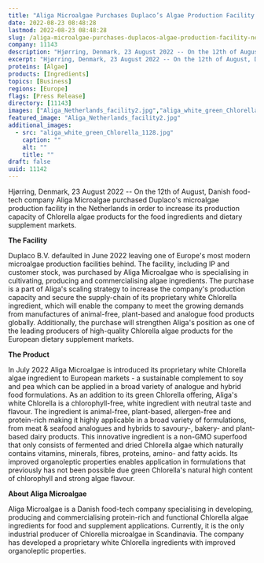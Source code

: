 ```yaml
---
title: "Aliga Microalgae Purchases Duplaco’s Algae Production Facility In The Netherlands"
date: 2022-08-23 08:48:28
lastmod: 2022-08-23 08:48:28
slug: /aliga-microalgae-purchases-duplacos-algae-production-facility-netherlands
company: 11143
description: "Hjørring, Denmark, 23 August 2022 -- On the 12th of August, Danish food-tech company Aliga Microalgae purchased Duplaco’s microalgae production facility in the Netherlands in order to increase its production capacity of Chlorella algae products for the food ingredients and dietary supplement markets.The Facility"
excerpt: "Hjørring, Denmark, 23 August 2022 -- On the 12th of August, Danish food-tech company Aliga Microalgae purchased Duplaco’s microalgae production facility in the Netherlands in order to increase its production capacity of Chlorella algae products for the food ingredients and dietary supplement markets.The Facility"
proteins: [Algae]
products: [Ingredients]
topics: [Business]
regions: [Europe]
flags: [Press Release]
directory: [11143]
images: ["Aliga_Netherlands_facility2.jpg","aliga_white_green_Chlorella_1128.jpg"]
featured_image: "Aliga_Netherlands_facility2.jpg"
additional_images:
  - src: "aliga_white_green_Chlorella_1128.jpg"
    caption: ""
    alt: ""
    title: ""
draft: false
uuid: 11142
---
```

Hjørring, Denmark, 23 August 2022 \-- On the 12th of August, Danish
food-tech company Aliga Microalgae purchased Duplaco's microalgae
production facility in the Netherlands in order to increase its
production capacity of Chlorella algae products for the food ingredients
and dietary supplement markets.

**The Facility**

Duplaco B.V. defaulted in June 2022 leaving one of Europe's most modern
microalgae production facilities behind. The facility, including IP and
customer stock, was purchased by Aliga Microalgae who is specialising in
cultivating, producing and commercialising algae ingredients. The
purchase is a part of Aliga's scaling strategy to increase the company's
production capacity and secure the supply-chain of its proprietary white
Chlorella ingredient, which will enable the company to meet the growing
demands from manufactures of animal-free, plant-based and analogue food
products globally. Additionally, the purchase will strengthen Aliga's
position as one of the leading producers of high-quality Chlorella algae
products for the European dietary supplement markets.

**The Product**

In July 2022 Aliga Microalgae is introduced its proprietary white
Chlorella algae ingredient to European markets - a sustainable
complement to soy and pea which can be applied in a broad variety of
analogue and hybrid food formulations. As an addition to its green
Chlorella offering, Aliga\'s white Chlorella is a chlorophyll-free,
white ingredient with neutral taste and flavour. The ingredient is
animal-free, plant-based, allergen-free and protein-rich making it
highly applicable in a broad variety of formulations, from meat &
seafood analogues and hybrids to savoury-, bakery- and plant-based dairy
products. This innovative ingredient is a non-GMO superfood that only
consists of fermented and dried Chlorella algae which naturally contains
vitamins, minerals, fibres, proteins, amino- and fatty acids. Its
improved organoleptic properties enables application in formulations
that previously has not been possible due green Chlorella's natural high
content of chlorophyll and strong algae flavour.

**About Aliga Microalgae**

Aliga Microalgae is a Danish food-tech company specialising in
developing, producing and commercialising protein-rich and functional
Chlorella algae ingredients for food and supplement applications.
Currently, it is the only industrial producer of Chlorella microalgae in
Scandinavia. The company has developed a proprietary white Chlorella
ingredients with improved organoleptic properties.
